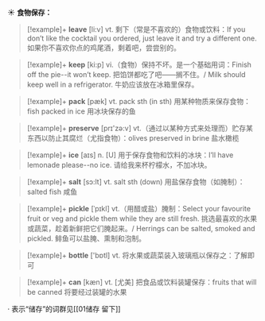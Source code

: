 ☀ <span class="category">**食物保存：**</span>
>[!example]+ <span class="vocabulary">**leave**</span> [li:v] 
> <span class="definition">vt. 剩下（常是不喜欢的）食物或饮料：</span>If you don’t like the cocktail you ordered, just leave it and try a different one. 如果你不喜欢你点的鸡尾酒，剩着吧，尝尝别的。

>[!example]+ <span class="vocabulary">**keep**</span> [ki:p] 
> <span class="definition">vi.（食物）保持不坏。是一个基础用词：</span>Finish off the pie--it won’t keep. 把馅饼都吃了吧——搁不住。/ Milk should keep well in a refrigerator. 牛奶应该放在冰箱里保存。

>[!example]+ <span class="vocabulary">**pack**</span> [pæk] 
> <span class="definition">vt. pack sth (in sth) 用某种物质来保存食物：</span>fish packed in ice 用冰块保存的鱼

>[!example]+ <span class="vocabulary">**preserve**</span> [prɪ'zə:v] 
> <span class="definition">vt.（通过以某种方式来处理而）贮存某东西以防止其腐烂（尤指食物）：</span>olives preserved in brine 盐水橄榄

>[!example]+ <span class="vocabulary">**ice**</span> [aɪs] 
> <span class="definition">n. [U] 用于保存食物和饮料的冰块：</span>I’ll have lemonade please--no ice. 请给我来杯柠檬水，不加冰块。

>[!example]+ <span class="vocabulary">**salt**</span> [sɔ:lt] 
> <span class="definition">vt. salt sth (down) 用盐保存食物（如腌制）：</span>salted fish 咸鱼
           
>[!example]+ <span class="vocabulary">**pickle**</span> [ˈpɪkl]
> <span class="definition">vt.（用醋或盐）腌制：</span>Select your favourite fruit or veg and pickle them while they are still fresh. 挑选最喜欢的水果或蔬菜，趁着新鲜把它们腌起来。/ Herrings can be salted, smoked and pickled. 鲱鱼可以盐腌、熏制和泡制。

>[!example]+ <span class="vocabulary">**bottle**</span> ['bɒtl] 
> <span class="definition">vt. 将水果或蔬菜装入玻璃瓶以保存之：</span>了解即可

>[!example]+ <span class="vocabulary">**can**</span> [kæn] 
> <span class="definition">vt. [尤美] 把食品或饮料装罐保存：</span>fruits that will be canned 将要经过装罐的水果

· 表示“储存”的词群见[[01储存 留下]]
